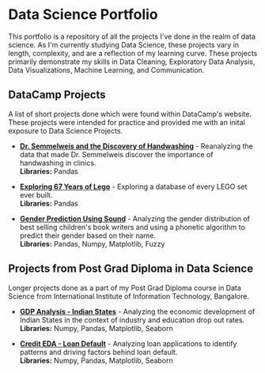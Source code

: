 # Data Science Portfolio
This portfolio is a repository of all the projects I've done in the realm of data science.
As I'm currently studying Data Science, these projects vary in length, complexity, and are a reflection of my learning curve. These projects primarily demonstrate my skills in Data Cleaning, Exploratory Data Analysis, Data Visualizations, Machine Learning, and Communication.

## DataCamp Projects
A list of short projects done which were found within DataCamp's website. These projects were intended for practice and provided me with an inital exposure to Data Science Projects.

* [**Dr. Semmelweis and the Discovery of Handwashing**](https://github.com/abandlap/Data-Science-Portfolio/blob/master/DataCamp%20Projects/handwashing_project.ipynb) - Reanalyzing the data that made Dr. Semmelweis discover the importance of handwashing in clinics.<br>
**Libraries:** Pandas

* [**Exploring 67 Years of Lego**](https://github.com/abandlap/Data-Science-Portfolio/blob/master/DataCamp%20Projects/lego_project.ipynb) - Exploring a database of every LEGO set ever built.<br>
**Libraries:** Pandas

* [**Gender Prediction Using Sound**](https://github.com/abandlap/Data-Science-Portfolio/blob/master/DataCamp%20Projects/gender_prediction_project.ipynb) - Analyzing the gender distribution of best selling children's book writers and using a phonetic algorithm to predict their gender based on their name.<br>
**Libraries:** Pandas, Numpy, Matplotlib, Fuzzy


## Projects from Post Grad Diploma in Data Science
Longer projects done as a part of my Post Grad Diploma course in Data Science from International Institute of Information Technology, Bangalore.

* [**GDP Analysis - Indian States**](https://github.com/abandlap/Data-Science-Portfolio/blob/master/Post%20Grad%20Diploma/GDP_analysis_project.ipynb) - Analyzing the economic development of Indian States in the context of industry and education drop out rates. <br>
**Libraries:** Numpy, Pandas, Matplotlib, Seaborn

* [**Credit EDA - Loan Default**](https://github.com/abandlap/Data-Science-Portfolio/blob/master/Post%20Grad%20Diploma/Credit_EDA_project.ipynb) - Analyzing loan applications to identify patterns and driving factors behind loan default. <br>
**Libraries:** Numpy, Pandas, Matplotlib, Seaborn